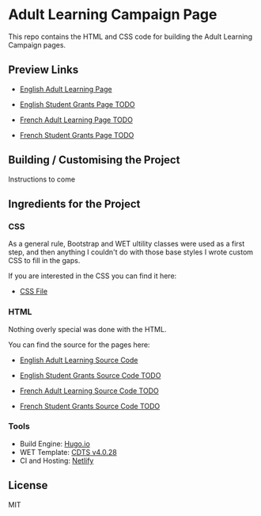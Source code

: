 # Adult Learning Campaign Page

This repo contains the HTML and CSS code for building the Adult Learning Campaign pages.

## Preview Links 

* [English Adult Learning Page](https://canada-ca-adult-campaign.netlify.com/en/)
* [English Student Grants Page TODO](#)

* [French Adult Learning Page TODO](#)
* [French Student Grants Page TODO](#)

## Building / Customising the Project 

Instructions to come 

## Ingredients for the Project 

### CSS

As a general rule, Bootstrap and WET ultility classes were used as a first step, and then anything I couldn't do with those base styles I wrote custom CSS to fill in the gaps.  

If you are interested in the CSS you can find it here: 

* [CSS File](https://github.com/neilmispelaar/canada-ca-adult-campaign-page/blob/master/static/css/adult-campaign.css) 

### HTML 

Nothing overly special was done with the HTML. 

You can find the source for the pages here: 

* [English Adult Learning Source Code](https://github.com/neilmispelaar/canada-ca-adult-campaign-page/blob/master/content/en/_index.html)
* [English Student Grants Source Code TODO](#)

* [French Adult Learning Source Code TODO](#)
* [French Student Grants Source Code TODO](#)

### Tools 

* Build Engine: [Hugo.io](https://gohugo.io/)
* WET Template: [CDTS v4.0.28](https://ssl-templates.services.gc.ca/app/cls/wet/gcweb/v4_0_28/)
* CI and Hosting: [Netlify](https://www.netlify.com/)

## License

MIT